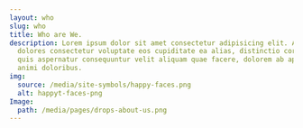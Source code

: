 ```yaml
---
layout: who
slug: who
title: Who are We.
description: Lorem ipsum dolor sit amet consectetur adipisicing elit. Amet
  dolores consectetur voluptate eos cupiditate ea alias, distinctio corporis
  quis aspernatur consequuntur velit aliquam quae facere, dolorem ab aperiam
  animi doloribus.
img:
  source: /media/site-symbols/happy-faces.png
  alt: happyt-faces-png
Image:
  path: /media/pages/drops-about-us.png
---
```

